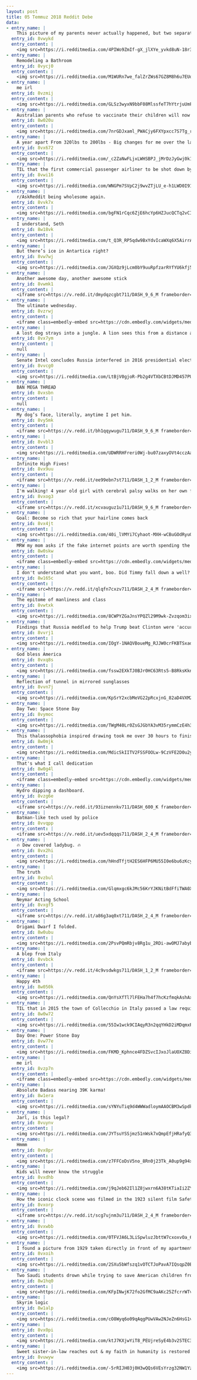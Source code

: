 ```yaml
---
layout: post
title: 05 Temmuz 2018 Reddit Debe
data:
- entry_name: |
    This picture of my parents never actually happened, but two separate photos that fit perfectly together
  entry_id: 8vwykd
  entry_content: |
    <img src=https://i.redditmedia.com/4PIWo9ZmIf-gX_jlXYe_yvkd8uN-18r38gG6i5_ZnqQ.jpg?s=defd5e839c4f07b3e5e080a947d219f5 frameborder=0>
- entry_name: |
    Remodeling a Bathroom
  entry_id: 8vycj0
  entry_content: |
    <img src=https://i.redditmedia.com/M1WURn7we_falZrZWs67GZ8M8h6u7EUov9MnvSY6Eh0.png?s=457925e37bc4d65cc1a4cef1c95a813b frameborder=0>
- entry_name: |
    me irl
  entry_id: 8vzmij
  entry_content: |
    <img src=https://i.redditmedia.com/GLSz3wyxN9bbF08MlssfeT7hYtrjuUmFBWBzn3YBS_4.jpg?s=e6897b5f6359316b166b525e480318b1 frameborder=0>
- entry_name: |
    Australian parents who refuse to vaccinate their children will now be given monthly fines
  entry_id: 8w020u
  entry_content: |
    <img src=https://i.redditmedia.com/7nrGDJxaml_PWACjy6FXYpxcc7S7Tg_rmbFb0T9F7Jo.jpg?s=b88729c82c54906a9caa500d2c6058b0 frameborder=0>
- entry_name: |
    A year apart From 320lbs to 200lbs - Big changes for me over the last year, Pretty proud.
  entry_id: 8vx672
  entry_content: |
    <img src=https://i.redditmedia.com/_c2ZaNwFLjxLWHSBPJ_jMrDzJyGwj0k1ut33xeDH2nQ.jpg?s=58345dac3bc021d63a55e1a46fe74ced frameborder=0>
- entry_name: |
    TIL that the first commercial passenger airliner to be shot down by hostile forces was refurbished, returned to service, and later became the third commercial passenger airliner to be shot down by hostile forces.
  entry_id: 8vwi16
  entry_content: |
    <img src=https://i.redditmedia.com/WNGPm7SVpC2j9wvZTjLU_e-h1LWD0I91hwt3IZ8zMlc.jpg?s=62542949f2bce31b95e4526a24339696 frameborder=0>
- entry_name: |
    r/AskReddit being wholesome again.
  entry_id: 8vvk7x
  entry_content: |
    <img src=https://i.redditmedia.com/bgFN1rCqc6ZjE6hcYp6HZJucQCTq2vCIj627KCtvc40.png?s=88167cc46a9cdf62f4955413d2abf0e6 frameborder=0>
- entry_name: |
    I understand, Seth
  entry_id: 8w18vk
  entry_content: |
    <img src=https://i.redditmedia.com/t_Q3R_RP5qdw9BxYdvIcaWXq6X5AirrA0BWm2s-D34k.jpg?s=c6bae6a09a5630f9f0b72a37a05eb716 frameborder=0>
- entry_name: |
    But there’s ice in Antartica right?
  entry_id: 8vw7wj
  entry_content: |
    <img src=https://i.redditmedia.com/JGXQz9jLcm0bY9uuRpfzarRYfYU6kfj5yOTlr9X-gxw.jpg?s=2dcf01033fc190bdf44501d17b0b554f frameborder=0>
- entry_name: |
    Another awesome day, another awesome stick
  entry_id: 8vwmk1
  entry_content: |
    <iframe src=https://v.redd.it/dmydqzcgbt711/DASH_9_6_M frameborder=0></iframe>
- entry_name: |
    The ultimate wednesday.
  entry_id: 8vzrwj
  entry_content: |
    <iframe class=embedly-embed src=https://cdn.embedly.com/widgets/media.html?src=https%3A%2F%2Fgfycat.com%2Fifr%2FNaturalDifferentDromaeosaur&url=https%3A%2F%2Fgfycat.com%2FNaturalDifferentDromaeosaur&image=https%3A%2F%2Fthumbs.gfycat.com%2FNaturalDifferentDromaeosaur-size_restricted.gif&key=522baf40bd3911e08d854040d3dc5c07&type=text%2Fhtml&schema=gfycat width=600 height=360 scrolling=no frameborder=0 allow=autoplay; fullscreen allowfullscreen></iframe>
- entry_name: |
    A lost dog strays into a jungle. A lion sees this from a distance and says with caution this guy looks edible, never seen his kind before.
  entry_id: 8vx7ym
  entry_content: |
    null
- entry_name: |
    Senate Intel concludes Russia interfered in 2016 presidential election, preferred Trump over Clinton
  entry_id: 8vvcg0
  entry_content: |
    <img src=https://i.redditmedia.com/LtBjV0gjoR-Pb2g4VTXbCBtDJMD457PUr2MLMVteRlM.jpg?s=249739309b440e2b08d68d419b1184a8 frameborder=0>
- entry_name: |
    BAN MEGA THREAD
  entry_id: 8vxsbn
  entry_content: |
    null
- entry_name: |
    My dog’s face, literally, anytime I pet him.
  entry_id: 8vy5mk
  entry_content: |
    <iframe src=https://v.redd.it/bh1qqywugu711/DASH_9_6_M frameborder=0></iframe>
- entry_name: |
  entry_id: 8vvbl3
  entry_content: |
    <img src=https://i.redditmedia.com/UDWRRHFreri0Wj-bu07zaxyOVt4cczAa0IZbY5qPp_g.jpg?s=48e2df16a39df28e57084e580486cbf2 frameborder=0>
- entry_name: |
    Infinite High Fives!
  entry_id: 8vx9uu
  entry_content: |
    <iframe src=https://v.redd.it/ee99ebn7st711/DASH_1_2_M frameborder=0></iframe>
- entry_name: |
    I'm walking! 4 year old girl with cerebral palsy walks on her own for the first time
  entry_id: 8vxog3
  entry_content: |
    <iframe src=https://v.redd.it/xcvauguz1u711/DASH_9_6_M frameborder=0></iframe>
- entry_name: |
    Goal: Become so rich that your hairline comes back
  entry_id: 8vx4jt
  entry_content: |
    <img src=https://i.redditmedia.com/40i_lVMYi7Cyhaot-MXH-wCBuGOdRyuGz9ij41e2xaI.jpg?s=cf8c2688b3d434870491b3cb5e46a43e frameborder=0>
- entry_name: |
    MRW my mom asks if the fake internet points are worth spending the Fourth of July locked in my room making gifs
  entry_id: 8w0skw
  entry_content: |
    <iframe class=embedly-embed src=https://cdn.embedly.com/widgets/media.html?src=https%3A%2F%2Fgfycat.com%2Fifr%2FWideeyedBigheartedAndeancondor&url=https%3A%2F%2Fgfycat.com%2FWideeyedBigheartedAndeancondor&image=https%3A%2F%2Fthumbs.gfycat.com%2FWideeyedBigheartedAndeancondor-size_restricted.gif&key=2aa3c4d5f3de4f5b9120b660ad850dc9&type=text%2Fhtml&schema=gfycat width=600 height=325 scrolling=no frameborder=0 allow=autoplay; fullscreen allowfullscreen></iframe>
- entry_name: |
    I don't understand what you want, boo. Did Timmy fall down a well?
  entry_id: 8w165c
  entry_content: |
    <iframe src=https://v.redd.it/qlqfn7cxzv711/DASH_2_4_M frameborder=0></iframe>
- entry_name: |
    The epitome of manliness and class
  entry_id: 8vwtxk
  entry_content: |
    <img src=https://i.redditmedia.com/8CWPYZGaJnsYPQZl29M9wk-Zvzqom3ixphdtvYIrlRc.jpg?s=117691f9fdd6de509b6d7e50cecc6050 frameborder=0>
- entry_name: |
    Findings that Russia meddled to help Trump beat Clinton were 'accurate and on point': Senate intel panel
  entry_id: 8vvrj1
  entry_content: |
    <img src=https://i.redditmedia.com/IOgY-1NAQVBoueMg_RJJW0crFKBTSxad-YNHsy7c-vA.jpg?s=ae4aedbf04b42b7f5089df45d202e8aa frameborder=0>
- entry_name: |
    God bless America
  entry_id: 8vxq8s
  entry_content: |
    <img src=https://i.redditmedia.com/fssw2EXkTJ0BJr0HC63Rts5-B8RksKkn6F1iPipp8iQ.jpg?s=170be80697f8170440d4c7071a63e7a8 frameborder=0>
- entry_name: |
    Reflection of tunnel in mirrored sunglasses
  entry_id: 8vvn7j
  entry_content: |
    <img src=https://i.redditmedia.com/KpSrY2xcbMeVG22pRcxjnG_82aD4VXM2z5wQs76jhY0.jpg?s=03f6269d613e837c694a413b95d14fa5 frameborder=0>
- entry_name: |
    Day Two: Space Stone Day
  entry_id: 8vymoc
  entry_content: |
    <img src=https://i.redditmedia.com/TWgM40Lr0ZsGJGbYA3vM35rymmCzE4h3ebd82h40y1s.gif?fm=jpg&s=bc326cf4cf92aebb093d4aa2546045f6 frameborder=0>
- entry_name: |
    This thalassophobia inspired drawing took me over 30 hours to finish. I love deep sea creatures.
  entry_id: 8w0mjk
  entry_content: |
    <img src=https://i.redditmedia.com/MdicSkIITV2FSSFOOLw-9CzVFE2D0u2yGhQIcs57Bec.jpg?s=0afcd1947ef8abb75a47364fc9746259 frameborder=0>
- entry_name: |
    That's what I call dedication
  entry_id: 8w0g4l
  entry_content: |
    <iframe class=embedly-embed src=https://cdn.embedly.com/widgets/media.html?src=https%3A%2F%2Fgfycat.com%2Fifr%2FPersonalSparseHoatzin&url=https%3A%2F%2Fgfycat.com%2FPersonalSparseHoatzin&image=https%3A%2F%2Fthumbs.gfycat.com%2FPersonalSparseHoatzin-size_restricted.gif&key=2aa3c4d5f3de4f5b9120b660ad850dc9&type=text%2Fhtml&schema=gfycat width=300 height=400 scrolling=no frameborder=0 allow=autoplay; fullscreen allowfullscreen></iframe>
- entry_name: |
    Hydro dipping a dashboard.
  entry_id: 8vzg6e
  entry_content: |
    <iframe src=https://v.redd.it/93iznennkv711/DASH_600_K frameborder=0></iframe>
- entry_name: |
    Batman-like tech used by police
  entry_id: 8vvqpp
  entry_content: |
    <iframe src=https://v.redd.it/uev5xdqqqs711/DASH_2_4_M frameborder=0></iframe>
- entry_name: |
    🔥 Dew covered ladybug. 🔥
  entry_id: 8vx2hi
  entry_content: |
    <img src=https://i.redditmedia.com/hHndTfjtH2ES6HFP6MU55I0e6bu6zKcyxj18bwwRT2c.jpg?s=c562f83cc1f110a6eb3dbcbb720437c7 frameborder=0>
- entry_name: |
    The truth
  entry_id: 8vzbul
  entry_content: |
    <img src=https://i.redditmedia.com/Glqmxgc6kJMc56KrYJKNitBdFfiTWA0XWxAvhLBsAK4.jpg?s=230588afb7c2d0e85448b4b87d4ec2bf frameborder=0>
- entry_name: |
    Neymar Acting School
  entry_id: 8vxgf5
  entry_content: |
    <iframe src=https://v.redd.it/a86g3aq0xt711/DASH_2_4_M frameborder=0></iframe>
- entry_name: |
    Origami Dwarf I folded.
  entry_id: 8w0ubu
  entry_content: |
    <img src=https://i.redditmedia.com/2PsvPQmRbjv8Rg1u_2RDi-awOMJ7abybyHvqjpecYYg.jpg?s=59947d853f6e788c89f1c520fb6fc791 frameborder=0>
- entry_name: |
    A blep from Italy
  entry_id: 8vvbck
  entry_content: |
    <iframe src=https://v.redd.it/4c9vsdwkgs711/DASH_1_2_M frameborder=0></iframe>
- entry_name: |
    Happy 4th
  entry_id: 8w050k
  entry_content: |
    <img src=https://i.redditmedia.com/QnYsXfTl7lFEHa7h4f7hcKzfmqkAshAxFaeSMWIhXi8.jpg?s=c77e3c4bc02f52ee785235237f0fb238 frameborder=0>
- entry_name: |
    TIL that in 2015 the town of Collecchio in Italy passed a law requiring the use of silent fireworks to help reduce stress on veterans, pets, children, and wildlife. While not completely silent, they are much quieter than traditional fireworks and can be more colorful.
  entry_id: 8w0w72
  entry_content: |
    <img src=https://i.redditmedia.com/55Iw1wck9CIAqyR3n2qqYHkD2iMDqmxPoJ0AoP-evdw.jpg?s=f293437ca10df08452163d65e82db8ba frameborder=0>
- entry_name: |
    Day One: Power Stone Day
  entry_id: 8vw77e
  entry_content: |
    <img src=https://i.redditmedia.com/FKMD_Kphnce4FDZSvcIJxoJlaUOXZ8Di03Hx4uI0vXI.jpg?s=6329e5e5ffa498f5437869c6c2396997 frameborder=0>
- entry_name: |
    me irl
  entry_id: 8vzp7n
  entry_content: |
    <iframe class=embedly-embed src=https://cdn.embedly.com/widgets/media.html?src=https%3A%2F%2Fgfycat.com%2Fifr%2FNaturalDifferentDromaeosaur&url=https%3A%2F%2Fgfycat.com%2FNaturalDifferentDromaeosaur&image=https%3A%2F%2Fthumbs.gfycat.com%2FNaturalDifferentDromaeosaur-size_restricted.gif&key=522baf40bd3911e08d854040d3dc5c07&type=text%2Fhtml&schema=gfycat width=600 height=360 scrolling=no frameborder=0 allow=autoplay; fullscreen allowfullscreen></iframe>
- entry_name: |
    Absolute Badass nearing 39K karma!
  entry_id: 8w1era
  entry_content: |
    <img src=https://i.redditmedia.com/sYNYuTiq9d4WWWadloymAAOCBM3wSpdkeTF2T5LLPxY.jpg?s=b4b7970f3601a3474002df41a0f643cc frameborder=0>
- entry_name: |
    Jarl, is this legal?
  entry_id: 8vuynv
  entry_content: |
    <img src=https://i.redditmedia.com/JYTsuYSSjmz51nWsk7xQmpEfjHRafyQ3Q5bOdZpOmSE.jpg?s=c9223b4426b7cb48a116c4914fcf73aa frameborder=0>
- entry_name: |
    Hmmm
  entry_id: 8vx8pr
  entry_content: |
    <img src=https://i.redditmedia.com/z7FFCoDsV5no_8Rn0j23Tk_A0up9g94xBBR7IPt2BQ4.jpg?s=9c2ea3588bd88a3f0df0a539fb7c3989 frameborder=0>
- entry_name: |
    Kids will never know the struggle
  entry_id: 8vxdhb
  entry_content: |
    <img src=https://i.redditmedia.com/j9qJeb62Il1Z8jwxrn6A38tKTiaIi2ZYMbBag57qDyI.jpg?s=c6c86b8a7f5859fc1cef039490c38459 frameborder=0>
- entry_name: |
    How the iconic clock scene was filmed in the 1923 silent film Safety Last!
  entry_id: 8vxorp
  entry_content: |
    <iframe src=https://v.redd.it/scg7ujnm3u711/DASH_2_4_M frameborder=0></iframe>
- entry_name: |
  entry_id: 8vxwbb
  entry_content: |
    <img src=https://i.redditmedia.com/0TFVJA6L3LiSpwluzJbttW7cxoxvOa_651sbIjGcrRU.jpg?s=f36609a6423856c6d6958b418dee1093 frameborder=0>
- entry_name: |
    I found a picture from 1929 taken directly in front of my apartment.
  entry_id: 8vxoih
  entry_content: |
    <img src=https://i.redditmedia.com/2SXu5bWfszq1vOTCTJoPavA7IQsqpZ0EKXSBnFaFAf8.jpg?s=ce58db22d74b6f5cd862e632658bda0c frameborder=0>
- entry_name: |
    Two Saudi students drown while trying to save American children from drowning in US river
  entry_id: 8w1hq0
  entry_content: |
    <img src=https://i.redditmedia.com/KFpINwjK72fo2GfMC9aAKc25ZfcrrWTvfOYLTvOXxk8.jpg?s=2dc27c3d37425aa502b9781a23a9596d frameborder=0>
- entry_name: |
    Skyrim logic
  entry_id: 8w1alp
  entry_content: |
    <img src=https://i.redditmedia.com/cO8Wyq6o09qAqgPUwVAw2NJeZn6HsG1vPoD4xP0uHgI.png?s=97f61e7d9afbaac90eceec66067f1ce8 frameborder=0>
- entry_name: |
  entry_id: 8vx0pi
  entry_content: |
    <img src=https://i.redditmedia.com/ktJ7KXjwYiT8_PEUjreSyE4b3v2STEC3WiNrQA6XqAg.jpg?s=09c843d00ac7b377c2ca91df4ce87939 frameborder=0>
- entry_name: |
    Sweet sister-in-law reaches out & my faith in humanity is restored
  entry_id: 8vuwyw
  entry_content: |
    <img src=https://i.redditmedia.com/-5rRIJH03j0H3wQQs6VEsYrzg32NW1YzGFdPnHqM6FI.jpg?s=2b4915ce19cb91d0972397ec151e89f7 frameborder=0>
---
```

